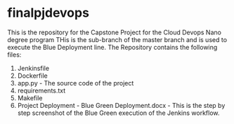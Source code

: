 # finalpjdevops
This is the repository for the Capstone  Project for the Cloud Devops Nano degree program 
THis is the sub-branch of the master branch and is used to execute the Blue Deployment line.
The Repository contains the following files:
1. Jenkinsfile
2. Dockerfile
3. app.py - The source code of the project
4. requirements.txt
5. Makefile
6. Project Deployment - Blue Green Deployment.docx - This is the step by step screenshot of the Blue Green execution of the Jenkins workflow.
